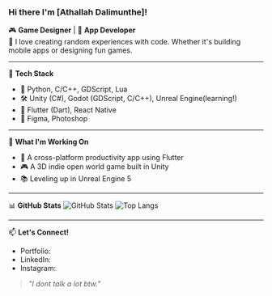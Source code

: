### Hi there I'm [Athallah Dalimunthe]!

🎮 **Game Designer** | 📱 **App Developer**  
🔧 I love creating random experiences with code. Whether it's building mobile apps or designing fun games.

---

🧰 **Tech Stack**
- 🐍 Python, C/C++, GDScript, Lua
- 🛠️ Unity (C#), Godot (GDScript, C/C++), Unreal Engine(learning!)
- 📱 Flutter (Dart), React Native
- 🎨 Figma, Photoshop

---

📌 **What I'm Working On**
- 🚀 A cross-platform productivity app using Flutter
- 🎮 A 3D indie open world game built in Unity
- 📚 Leveling up in Unreal Engine 5

---

📊 **GitHub Stats**
![GitHub Stats](https://github-readme-stats.vercel.app/api?athallahdalimunthe=athallahdalimunthe&show_icons=true&theme=tokyonight)
![Top Langs](https://github-readme-stats.vercel.app/api/top-langs/?athallahdalimunthe=athallahdalimunthe&layout=compact&theme=tokyonight)

---

📫 **Let's Connect!**
- Portfolio: 
- LinkedIn: 
- Instagram: 

> *"I dont talk a lot btw."* 
